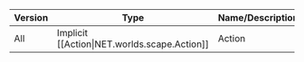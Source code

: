 | Version | Type | Name/Description |
| --- | --- | --- |
| All | Implicit [[Action\|NET.worlds.scape.Action]] | Action |